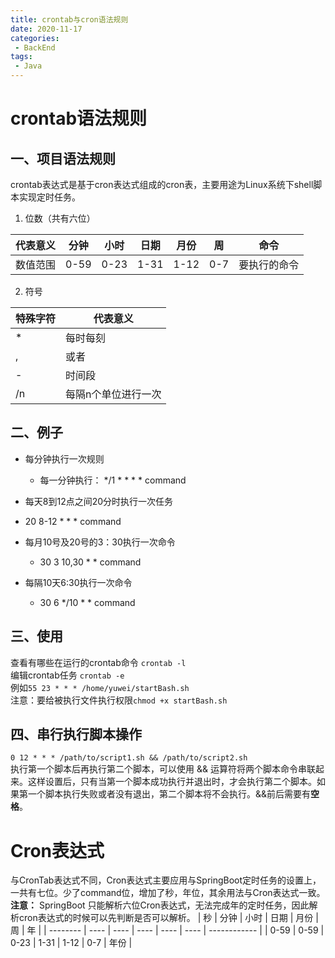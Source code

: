 ```yaml
---
title: crontab与cron语法规则
date: 2020-11-17
categories:
 - BackEnd
tags:
 - Java
---
```


# crontab语法规则

## 一、项目语法规则
crontab表达式是基于cron表达式组成的cron表，主要用途为Linux系统下shell脚本实现定时任务。

1. 位数（共有六位）

| 代表意义 | 分钟 | 小时 | 日期 | 月份 | 周   | 命令         |
| -------- | ---- | ---- | ---- | ---- | ---- | ------------ |
| 数值范围 | 0-59 | 0-23 | 1-31 | 1-12 | 0-7  | 要执行的命令 |

2. 符号

| 特殊字符 | 代表意义            |
| -------- | ------------------- |
| *        | 每时每刻            |
| ,        | 或者                |
| -        | 时间段              |
| /n       | 每隔n个单位进行一次 |

## 二、例子

* 每分钟执行一次规则
  * 每一分钟执行： */1 * * * * command
* 每天8到12点之间20分时执行一次任务
* 20 8-12 * * * command
* 每月10号及20号的3：30执行一次命令
  * 30 3 10,30 * * command

* 每隔10天6:30执行一次命令
  * 30 6 */10 * * command

## 三、使用
查看有哪些在运行的crontab命令 `crontab -l`     
编辑crontab任务 `crontab -e`    
例如`55 23 * * * /home/yuwei/startBash.sh`  
注意：要给被执行文件执行权限`chmod +x startBash.sh`  

## 四、串行执行脚本操作
`0 12 * * * /path/to/script1.sh && /path/to/script2.sh`   
执行第一个脚本后再执行第二个脚本，可以使用 && 运算符将两个脚本命令串联起来。这样设置后，只有当第一个脚本成功执行并退出时，才会执行第二个脚本。如果第一个脚本执行失败或者没有退出，第二个脚本将不会执行。&&前后需要有**空格**。



# Cron表达式
与CronTab表达式不同，Cron表达式主要应用与SpringBoot定时任务的设置上，一共有七位。少了command位，增加了秒，年位，其余用法与Cron表达式一致。   
**注意：** SpringBoot 只能解析六位Cron表达式，无法完成年的定时任务，因此解析cron表达式的时候可以先判断是否可以解析。
| 秒 | 分钟 | 小时 | 日期 | 月份 | 周   | 年         |
| -------- | ---- | ---- | ---- | ---- | ---- | ------------ |
| 0-59 | 0-59 | 0-23 | 1-31 | 1-12 | 0-7  | 年份 |